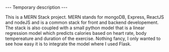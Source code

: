 --- Temporary description ---

This is a MERN Stack project.
MERN stands for mongoDB, Express, ReactJS and nodeJS and is a common stack for front and backend developement. 
The stack is also coupled with a small python model that is a linear regression model which predicts calories based on heart rate, body tempereature and duration of the exercise. Nothing fancy, I only wanted to see how easy it is to integrate the model where I used Flask.
